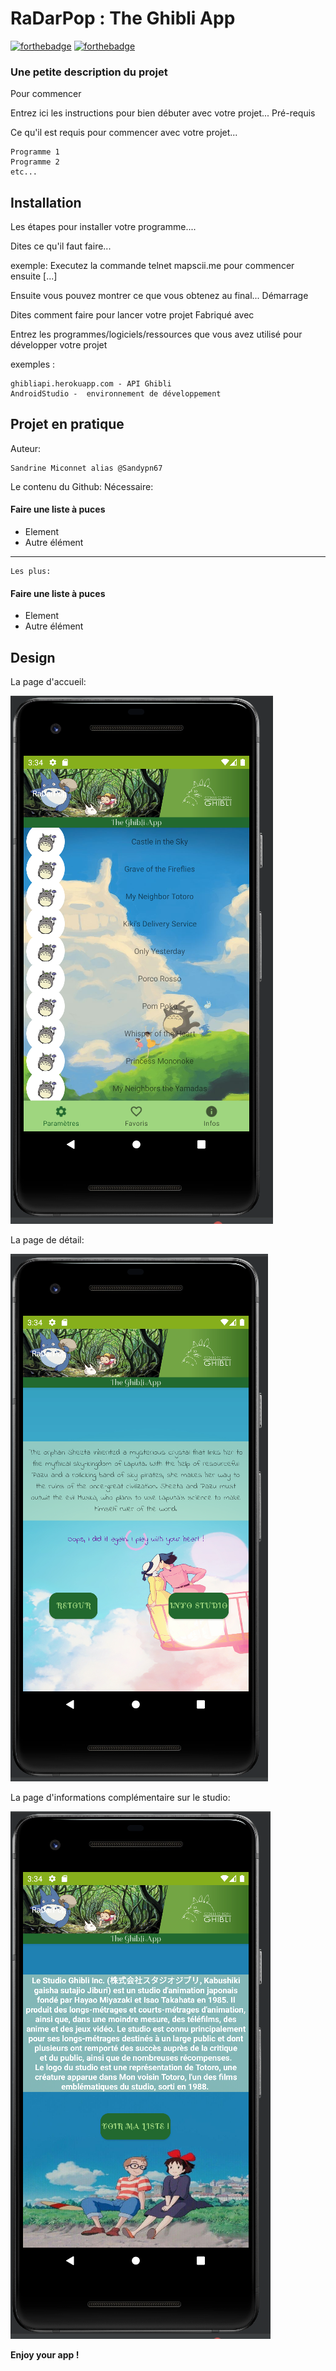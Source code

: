 # RaDarPop : The Ghibli App

[![forthebadge](http://forthebadge.com/images/badges/built-with-love.svg)](http://forthebadge.com) [![forthebadge](https://forthebadge.com/images/badges/powered-by-coffee.svg)](https://forthebadge.com)

### Une petite description du projet
Pour commencer

Entrez ici les instructions pour bien débuter avec votre projet...
Pré-requis

Ce qu'il est requis pour commencer avec votre projet...

    Programme 1
    Programme 2
    etc...

##  Installation

Les étapes pour installer votre programme....

Dites ce qu'il faut faire...

exemple: Executez la commande telnet mapscii.me pour commencer ensuite [...]

Ensuite vous pouvez montrer ce que vous obtenez au final...
Démarrage

Dites comment faire pour lancer votre projet
Fabriqué avec

Entrez les programmes/logiciels/ressources que vous avez utilisé pour développer votre projet

exemples :

    ghibliapi.herokuapp.com - API Ghibli
    AndroidStudio -  environnement de développement
    
## Projet en pratique
Auteur:

    Sandrine Miconnet alias @Sandypn67
    
Le contenu du Github:
    Nécessaire:
#### Faire une liste à puces
* Element
* Autre élément
-----------------
    Les plus:
#### Faire une liste à puces
* Element
* Autre élément

## Design
La page d'accueil:

![alt text](https://github.com/Sandypn67/RaDarPop/blob/master/Accueil.PNG)

La page de détail:

![alt text](https://github.com/Sandypn67/RaDarPop/blob/master/secondePage.PNG)

La page d'informations complémentaire sur le studio:

![alt text](https://github.com/Sandypn67/RaDarPop/blob/master/troisi%C3%A8mePage.PNG)


**Enjoy your app !**
